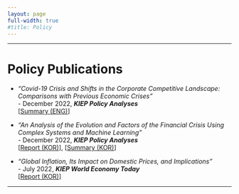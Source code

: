 ```yaml
---
layout: page
full-width: true
#title: Policy 
---
```


<hr size="2px">

# Policy Publications 
* _“Covid-19 Crisis and Shifts in the Corporate Competitive Landscape: Comparisons with Previous Economic Crises”_ <br>
  -&nbsp;December 2022, _**KIEP Policy Analyses**_ <br>
  [[Summary (ENG)](https://econhanwt.github.io/my_docs/papers/2023_04_KIEP_World_Economy_Brief_Covid19_firms.pdf)] 

* _“An Analysis of the Evolution and Factors of the Financial Crisis Using Complex Systems and Machine Learning”_ <br>
  -&nbsp;December 2022, _**KIEP Policy Analyses**_ <br>
  [[Report (KOR)](https://econhanwt.github.io/my_docs/papers/2022_12_KIEP_Policy_Analyses_FinCrisis.pdf)], [[Summary (KOR)](https://econhanwt.github.io/my_docs/papers/2022_12_KIEP_Policy_Analyses_Brief_FinCrisis.pdf)] 

* _“Global Inflation, Its Impact on Domestic Prices, and Implications”_ <br>
  -&nbsp;July 2022, _**KIEP World Economy Today**_ <br>
  [[Report (KOR)](https://econhanwt.github.io/my_docs/papers/2022_07_World_Economy_Today_Global_Inflation.pdf)] 

<hr size="2px">
